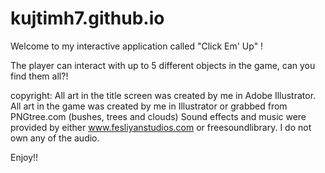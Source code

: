 # kujtimh7.github.io

Welcome to my interactive application called "Click Em' Up" !

The player can interact with up to 5 different objects in the game, can you find them all?!


copyright:
All art in the title screen was created by me in Adobe Illustrator.
All art in the game was created by me in Illustrator or grabbed from PNGtree.com (bushes, trees and clouds)
Sound effects and music were provided by either www.fesliyanstudios.com or freesoundlibrary.
I do not own any of the audio.

Enjoy!!
